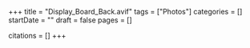 +++
title = "Display_Board_Back.avif"
tags = ["Photos"]
categories = []
startDate = ""
draft = false
pages = []

citations = []
+++
